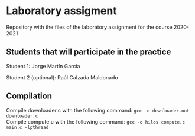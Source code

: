 # Laboratory assigment

Repository with the files of the laboratory assignment for the course 2020-2021

## Students that will participate in the practice

Student 1: Jorge Martín García

Student 2 (optional): Raúl Calzada Maldonado

## Compilation

Compile downloader.c with the following command: `gcc -o downloader.out downloader.c`  
Compile compute.c with the following command: `gcc -o hilos compute.c main.c -lpthread`
